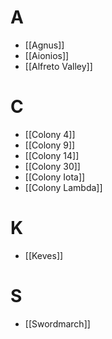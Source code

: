 # A
- [[Agnus]]
- [[Aionios]]
- [[Alfreto Valley]]

# C
- [[Colony 4]]
- [[Colony 9]]
- [[Colony 14]]
- [[Colony 30]]
- [[Colony Iota]]
- [[Colony Lambda]]

# K
- [[Keves]]

# S
- [[Swordmarch]]